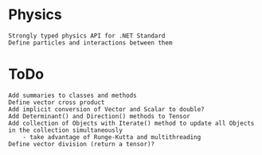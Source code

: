# Physics
    Strongly typed physics API for .NET Standard
    Define particles and interactions between them

# ToDo
    Add summaries to classes and methods
	Define vector cross product
    Add implicit conversion of Vector and Scalar to double?
    Add Determinant() and Direction() methods to Tensor
    Add collection of Objects with Iterate() method to update all Objects in the collection simultaneously
        - take advantage of Runge-Kutta and multithreading
    Define vector division (return a tensor)?